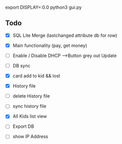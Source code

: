 export DISPLAY=:0.0
python3 gui.py

## Todo

  - [x] SQL Lite Merge (lastchanged attribute db for row)
  - [x] Main functionality (pay, get money)
  - [ ] Enable / Disable DHCP -->Button grey out Update
  - [ ] DB sync

  - [x] card add to kid && lost
  - [x] History file
  - [ ] delete History file
  - [ ] sync history file
  - [x] All Kids list view

  - [ ] Export DB
  - [ ] show IP Address
